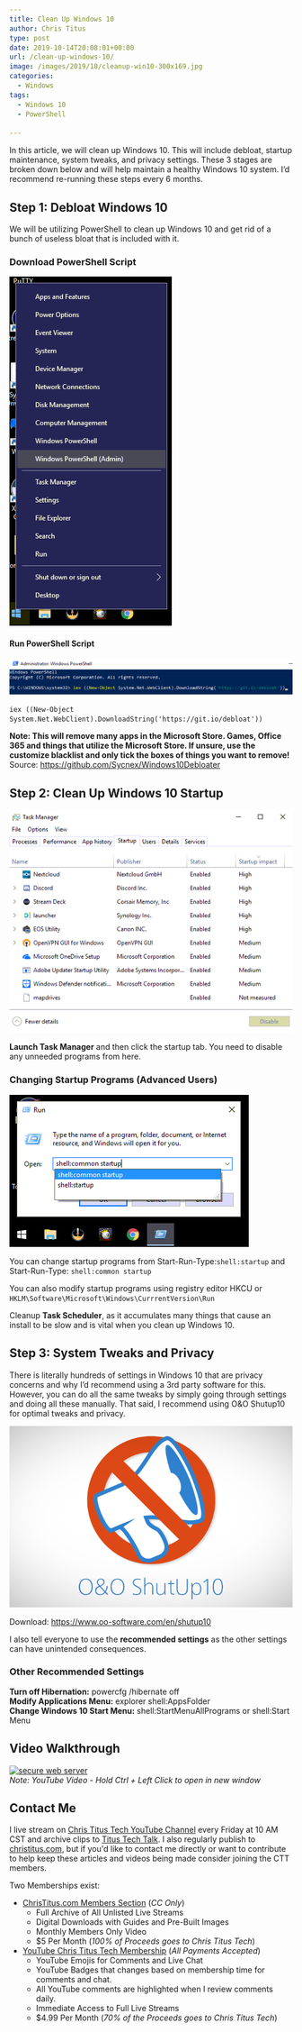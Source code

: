 ```yaml
---
title: Clean Up Windows 10
author: Chris Titus
type: post
date: 2019-10-14T20:08:01+00:00
url: /clean-up-windows-10/
image: /images/2019/10/cleanup-win10-300x169.jpg
categories:
  - Windows
tags:
  - Windows 10
  - PowerShell

---
```

In this article, we will clean up Windows 10. This will include debloat, startup maintenance, system tweaks, and privacy settings. These 3 stages are broken down below and will help maintain a healthy Windows 10 system. I&#8217;d recommend re-running these steps every 6 months. <!--more-->

## Step 1: Debloat Windows 10

We will be utilizing PowerShell to clean up Windows 10 and get rid of a bunch of useless bloat that is included with it.

### Download PowerShell Script

![Screenshot_20191014_144201](../../images/2019/10/Screenshot_20191014_144201.png)

#### Run PowerShell Script

![runcmd](../../images/2019/10/runcmd.png)

`iex ((New-Object System.Net.WebClient).DownloadString('https://git.io/debloat'))`

**Note: This will remove many apps in the Microsoft Store. Games, Office 365 and things that utilize the Microsoft Store. If unsure, use the customize blacklist and only tick the boxes of things you want to remove!**  
Source: https://github.com/Sycnex/Windows10Debloater

## Step 2: Clean Up Windows 10 Startup

![taskmanager](../../images/2019/10/taskmanager.png)

**Launch Task Manager** and then click the startup tab. You need to disable any unneeded programs from here.

### Changing Startup Programs (Advanced Users)

![startup10](../../images/2019/10/startup10.png)

You can change startup programs from Start-Run-Type:`shell:startup` and Start-Run-Type: `shell:common startup`

You can also modify startup programs using registry editor HKCU or `HKLM\Software\Microsoft\Windows\CurrrentVersion\Run`

Cleanup **Task Scheduler**, as it accumulates many things that cause an install to be slow and is vital when you clean up Windows 10.

## Step 3: System Tweaks and Privacy

There is literally hundreds of settings in Windows 10 that are privacy concerns and why I&#8217;d recommend using a 3rd party software for this. However, you can do all the same tweaks by simply going through settings and doing all these manually. That said, I recommend using O&O Shutup10 for optimal tweaks and privacy.

![oo-shutup10](../../images/2019/10/oo-shutup10.png)

Download: <https://www.oo-software.com/en/shutup10>

I also tell everyone to use the **recommended settings** as the other settings can have unintended consequences.

### Other Recommended Settings

**Turn off Hibernation:** powercfg /hibernate off  
**Modify Applications Menu:** explorer shell:AppsFolder  
**Change Windows 10 Start Menu:** shell:StartMenuAllPrograms or shell:Start Menu

## Video Walkthrough

[![secure web server](https://img.youtube.com/vi/mWHiP9K8fQ0/0.jpg)](https://www.youtube.com/watch?v=mWHiP9K8fQ0)  
_Note: YouTube Video - Hold Ctrl + Left Click to open in new window_

## Contact Me

I live stream on [Chris Titus Tech YouTube Channel][1] every Friday at 10 AM CST and archive clips to [Titus Tech Talk][2]. I also regularly publish to [christitus.com][3], but if you'd like to contact me directly or want to contribute to help keep these articles and videos being made consider joining the CTT members. 

Two Memberships exist:
- [ChrisTitus.com Members Section][4] (_CC Only_)
  - Full Archive of All Unlisted Live Streams
  - Digital Downloads with Guides and Pre-Built Images
  - Monthly Members Only Video
  - $5 Per Month (_100% of Proceeds goes to Chris Titus Tech_)
- [YouTube Chris Titus Tech Membership][5] (_All Payments Accepted_)
  - YouTube Emojis for Comments and Live Chat
  - YouTube Badges that changes based on membership time for comments and chat.
  - All YouTube comments are highlighted when I review comments daily. 
  - Immediate Access to Full Live Streams
  - $4.99 Per Month (_70% of the Proceeds goes to Chris Titus Tech_)

 [1]: https://www.youtube.com/c/ChrisTitusTech
 [2]: https://www.youtube.com/c/ChrisTitusTechStreams
 [3]: https://christitus.com/
 [4]: https://portal.christitus.com
 [5]: https://links.christitus.com/join